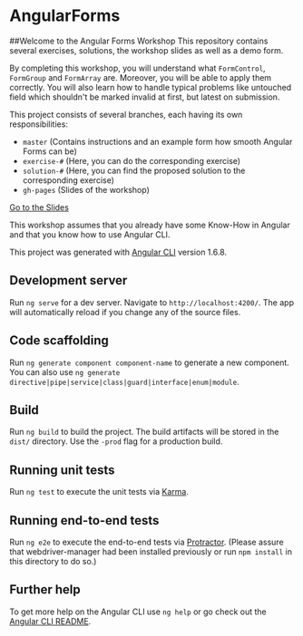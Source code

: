 # AngularForms

##Welcome to the Angular Forms Workshop
This repository contains several exercises, solutions, the workshop slides as well as a demo form.

By completing this workshop, you will understand what `FormControl`, `FormGroup` and `FormArray` are. Moreover, you will be able to apply them correctly. You will also learn how to handle typical problems like untouched field which shouldn't be marked invalid at first, but latest on submission.

This project consists of several branches, each having its own responsibilities:
* `master` (Contains instructions and an example form how smooth Angular Forms can be)
* `exercise-#` (Here, you can do the corresponding exercise)
* `solution-#` (Here, you can find the proposed solution to the corresponding exercise)
* `gh-pages` (Slides of the workshop)

[Go to the Slides](https://mleimer.github.io/angular-forms/)

This workshop assumes that you already have some Know-How in Angular and that you know how to use Angular CLI.

This project was generated with [Angular CLI](https://github.com/angular/angular-cli) version 1.6.8.

## Development server

Run `ng serve` for a dev server. Navigate to `http://localhost:4200/`. The app will automatically reload if you change any of the source files.

## Code scaffolding

Run `ng generate component component-name` to generate a new component. You can also use `ng generate directive|pipe|service|class|guard|interface|enum|module`.

## Build

Run `ng build` to build the project. The build artifacts will be stored in the `dist/` directory. Use the `-prod` flag for a production build.

## Running unit tests

Run `ng test` to execute the unit tests via [Karma](https://karma-runner.github.io).

## Running end-to-end tests

Run `ng e2e` to execute the end-to-end tests via [Protractor](http://www.protractortest.org/).
(Please assure that webdriver-manager had been installed previously or run `npm install` in this directory to do so.)

## Further help

To get more help on the Angular CLI use `ng help` or go check out the [Angular CLI README](https://github.com/angular/angular-cli/blob/master/README.md).
